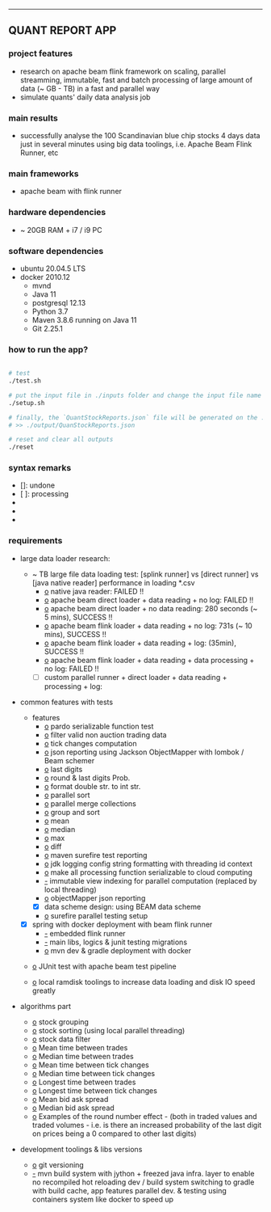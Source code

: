 -----------------
QUANT REPORT APP
-----------------

### project features

- research on apache beam flink framework on scaling, parallel streamming, immutable, fast and batch processing of large amount of data (~ GB - TB) in a fast and parallel way
- simulate quants' daily data analysis job

### main results
- successfully analyse the 100 Scandinavian blue chip stocks 4 days data just in several minutes using big data toolings, i.e. Apache Beam Flink Runner, etc

### main frameworks

- apache beam with flink runner

### hardware dependencies
- ~ 20GB RAM + i7 / i9 PC

### software dependencies
- ubuntu 20.04.5 LTS
- docker 2010.12
  - mvnd
  - Java 11
  - postgresql 12.13
  - Python 3.7
  - Maven 3.8.6 running on Java 11
  - Git 2.25.1

### how to run the app?

```sh

# test
./test.sh

# put the input file in ./inputs folder and change the input file name in the source code to 'scandi.csv' (~ TB) or 'test.csv' (~ MB) and execute commands as below
./setup.sh

# finally, the `QuantStockReports.json` file will be generated on the ./outputs/ path after ~ mins
# >> ./output/QuanStockReports.json

# reset and clear all outputs
./reset

```

### syntax remarks

- []: undone
- [ ]: processing
- [o]: done
- [-]: onhold
- [x]: cancelled

### requirements

- large data loader research:
  - ~ TB large file data loading test: [splink runner] vs [direct runner] vs [java native reader] performance in loading \*.csv
    - [o] native java reader: FAILED !!
    - [o] apache beam direct loader + data reading + no log: FAILED !!
    - [o] apache beam direct loader + no data reading: 280 seconds (~ 5 mins), SUCCESS !!
    - [o] apache beam flink loader + data reading + no log: 731s (~ 10 mins), SUCCESS !!
    - [o] apache beam flink loader + data reading + log: (35min), SUCCESS !!
    - [o] apache beam flink loader + data reading + data processing + no log: FAILED !!
    - [ ] custom parallel runner + direct loader + data reading + processing + log:

- common features with tests
  - features
    - [o] pardo serializable function test
    - [o] filter valid non auction trading data
    - [o] tick changes computation
    - [o] json reporting using Jackson ObjectMapper with lombok / Beam schemer
    - [o] last digits
    - [o] round & last digits Prob.
    - [o] format double str. to int str.
    - [o] parallel sort
    - [o] parallel merge collections
    - [o] group and sort
    - [o] mean
    - [o] median
    - [o] max
    - [o] diff
    - [o] maven surefire test reporting
    - [o] jdk logging config string formatting with threading id context
    - [o] make all processing function serializable to cloud computing 
    - [-] immutable view indexing for parallel computation (replaced by local threading)
    - [o] objectMapper json reporting
    - [x] data scheme design: using BEAM data scheme
    - [o] surefire parallel testing setup

  - [x] spring with docker deployment with beam flink runner
    - [-] embedded flink runner
    - [-] main libs, logics & junit testing migrations
    - [o] mvn dev & gradle deployment with docker

  - [o] JUnit test with apache beam test pipeline

  - [o] local ramdisk toolings to increase data loading and disk IO speed greatly

- algorithms part
  - [o] stock grouping
  - [o] stock sorting (using local parallel threading)
  - [o] stock data filter
  - [o] Mean time between trades
  - [o] Median time between trades
  - [o] Mean time between tick changes
  - [o] Median time between tick changes
  - [o] Longest time between trades
  - [o] Longest time between tick changes
  - [o] Mean bid ask spread
  - [o] Median bid ask spread
  - [o] Examples of the round number effect - (both in traded values and traded volumes - i.e. is there an increased probability of the last digit on prices being a 0 compared to other last digits)

- development toolings & libs versions
  - [o] git versioning
  - [-] mvn build system with jython + freezed java infra. layer to enable no recompiled hot reloading dev / build system switching to gradle with build cache, app features parallel dev. & testing using containers system like docker to speed up
